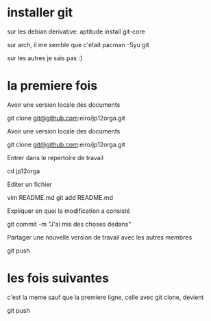 # installer git 

sur les debian derivative: aptitude install git-core

sur arch, il me semble que c'etait pacman -Syu git

sur les autres je sais pas :)


# la premiere fois


Avoir une version locale des documents

git clone git@github.com:eiro/jp12orga.git



Avoir une version locale des documents

git clone git@github.com:eiro/jp12orga.git

Entrer dans le repertoire de travail

cd jp12orga

Editer un fichier 

vim README.md
git add README.md

Expliquer en quoi la modification a consisté

git commit -m "J'ai mis des choses dedans"

Partager une nouvelle version de travail avec les autres membres

git push

# les fois suivantes

c'est la meme sauf que la premiere ligne, celle avec git clone, devient 

git push

